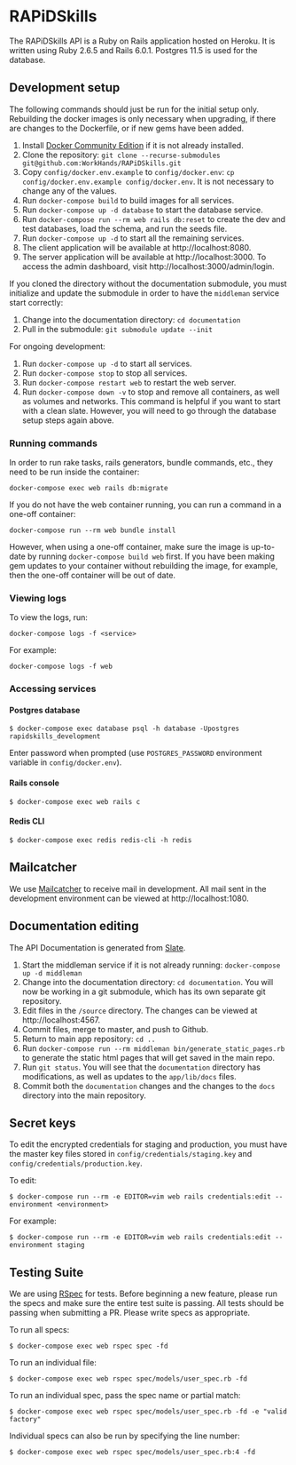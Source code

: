 # RAPiDSkills

The RAPiDSkills API is a Ruby on Rails application hosted on Heroku.  It is
written using Ruby 2.6.5 and Rails 6.0.1.  Postgres 11.5 is used for the
database.

## Development setup
The following commands should just be run for the initial setup only. Rebuilding the docker images is only necessary when upgrading, if there are changes to the Dockerfile, or if new gems have been added.
1. Install [Docker Community Edition](https://docs.docker.com/install/) if it
   is not already installed.
1. Clone the repository: `git clone --recurse-submodules git@github.com:WorkHands/RAPiDSkills.git`
2. Copy `config/docker.env.example` to `config/docker.env`:  `cp config/docker.env.example config/docker.env`. It is not necessary to change any of the values.
3. Run `docker-compose build` to build images for all services.
4. Run `docker-compose up -d database` to start the database service.
4. Run `docker-compose run --rm web rails db:reset` to create the dev and test databases, load the schema, and run the seeds file.
4. Run `docker-compose up -d` to start all the remaining services.
5. The client application will be available at http://localhost:8080.
5. The server application will be available at http://localhost:3000. To access the admin dashboard, visit http://localhost:3000/admin/login.

If you cloned the directory without the documentation submodule, you must initialize and update the submodule in order to have the `middleman` service start correctly:
1. Change into the documentation directory: `cd documentation`
2. Pull in the submodule: `git submodule update --init`

For ongoing development:
1. Run `docker-compose up -d` to start all services.
1. Run `docker-compose stop` to stop all services.
1. Run `docker-compose restart web` to restart the web server.
4. Run `docker-compose down -v` to stop and remove all containers, as well as volumes and networks. This command is helpful if you want to start with a clean slate.  However, you will need to go through the database setup steps again above.

### Running commands
In order to run rake tasks, rails generators, bundle commands, etc., they need to be run inside the container:
```
docker-compose exec web rails db:migrate
```

If you do not have the web container running, you can run a command in a one-off container:

```
docker-compose run --rm web bundle install
```

However, when using a one-off container, make sure the image is up-to-date by
running `docker-compose build web` first.  If you have been making gem updates
to your container without rebuilding the image, for example, then the one-off
container will be out of date.

### Viewing logs
To view the logs, run:
```
docker-compose logs -f <service>
```

For example:
```
docker-compose logs -f web
```

### Accessing services
#### Postgres database
```
$ docker-compose exec database psql -h database -Upostgres rapidskills_development
```
Enter password when prompted (use `POSTGRES_PASSWORD` environment variable in `config/docker.env`).

#### Rails console
```
$ docker-compose exec web rails c
```

#### Redis CLI
```
$ docker-compose exec redis redis-cli -h redis
```

## Mailcatcher
We use [Mailcatcher](https://mailcatcher.me/) to receive mail in development.
All mail sent in the development environment can be viewed at http://localhost:1080.

## Documentation editing
The API Documentation is generated from [Slate](https://github.com/slatedocs/slate).
1. Start the middleman service if it is not already running: `docker-compose up -d middleman`
2. Change into the documentation directory: `cd documentation`. You will now be working in a git submodule, which has its own separate git repository.
3. Edit files in the `/source` directory. The changes can be viewed at http://localhost:4567.
4. Commit files, merge to master, and push to Github.
5. Return to main app repository: `cd ..`
6. Run `docker-compose run --rm middleman bin/generate_static_pages.rb` to generate the static html pages that will get saved in the main repo.
6. Run `git status`. You will see that the `documentation` directory has modifications, as well as updates to the `app/lib/docs` files.
7. Commit both the `documentation` changes and the changes to the `docs` directory into the main repository.

## Secret keys
To edit the encrypted credentials for staging and production, you must have the
master key files stored in `config/credentials/staging.key` and
`config/credentials/production.key`.

To edit:

```
$ docker-compose run --rm -e EDITOR=vim web rails credentials:edit --environment <environment>
```

For example:

```
$ docker-compose run --rm -e EDITOR=vim web rails credentials:edit --environment staging
```

## Testing Suite

We are using [RSpec](http://rspec.info/) for tests.  Before beginning a new
feature, please run the specs and make sure the entire test suite is passing.
All tests should be passing when submitting a PR.  Please write specs as
appropriate.

To run all specs:

```
$ docker-compose exec web rspec spec -fd
```

To run an individual file:

```
$ docker-compose exec web rspec spec/models/user_spec.rb -fd
```

To run an individual spec, pass the spec name or partial match:
```
$ docker-compose exec web rspec spec/models/user_spec.rb -fd -e "valid factory"
```

Individual specs can also be run by specifying the line number:

```
$ docker-compose exec web rspec spec/models/user_spec.rb:4 -fd
```
